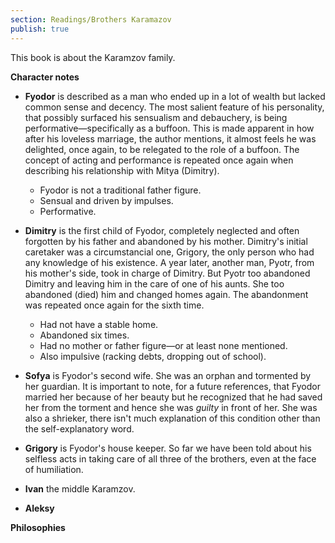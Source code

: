 ```yaml
---
section: Readings/Brothers Karamazov
publish: true
---
```


This book is about the Karamzov family.

**Character notes**
- **Fyodor** is described as a man who ended up in a lot of wealth but lacked common sense and decency. The most salient feature of his personality, that possibly surfaced his sensualism and debauchery, is being performative—specifically as a buffoon. This is made apparent in how after his loveless marriage, the author mentions, it almost feels he was delighted, once again, to be relegated to the role of a buffoon. The concept of acting and performance is repeated once again when describing his relationship with Mitya (Dimitry). 
	- Fyodor is not a traditional father figure.
	- Sensual and driven by impulses. 
	- Performative. 
  
- **Dimitry** is the first child of Fyodor, completely neglected and often forgotten by his father and abandoned by his mother. Dimitry's initial caretaker was a circumstancial one, Grigory, the only person who had any knowledge of his existence. A year later, another man, Pyotr, from his mother's side, took in charge of Dimitry. But Pyotr too abandoned Dimitry and leaving him in the care of one of his aunts. She too abandoned (died) him and changed homes again. The abandonment was repeated once again for the sixth time. 
	- Had not have a stable home.
	- Abandoned six times. 
	- Had no mother or father figure—or at least none mentioned.
	- Also impulsive (racking debts, dropping out of school).

- **Sofya** is Fyodor's second wife. She was an orphan and tormented by her guardian. It is important to note, for a future references, that Fyodor married her because of her beauty but he recognized that he had saved her from the torment and hence she was *guilty* in front of her. She was also a shrieker, there isn't much explanation of this condition other than the self-explanatory word. 

- **Grigory** is Fyodor's house keeper. So far we have been told about his selfless acts in taking care of all three of the brothers, even at the face of humiliation. 
  
- **Ivan** the middle Karamzov. 

- **Aleksy**



**Philosophies**